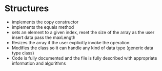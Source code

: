 # Structures
- implements the copy constructor
- implements the equals method
- sets an element to a given index, reset the size of the array as the user insert 
     data pass the maxLength
- Resizes the array if the user explicitly invoke the operation 
- Modifies the class so it can handle any kind of data type (generic data type class)
- Code is fully documented and the file is fully described with appropriate 
  information and algorithms

